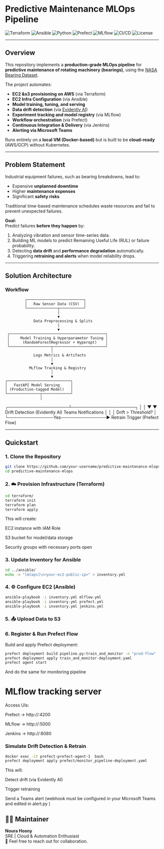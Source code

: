 # Predictive Maintenance MLOps Pipeline

![Terraform](https://img.shields.io/badge/Provisioning-Terraform-623CE4?logo=terraform)
![Ansible](https://img.shields.io/badge/Configuration-Ansible-EE0000?logo=ansible)
![Python](https://img.shields.io/badge/Python-3.10+-blue.svg)
![Prefect](https://img.shields.io/badge/Orchestration-Prefect-ffb400.svg)
![MLflow](https://img.shields.io/badge/Experiment%20Tracking-MLflow-green.svg)
![CI/CD](https://img.shields.io/badge/CI/CD-Jenkins-orange.svg)
![License](https://img.shields.io/badge/License-MIT-lightgrey.svg)

---

## Overview

This repository implements a **production-grade MLOps pipeline** for **predictive maintenance of rotating machinery (bearings)**, using the [NASA Bearing Dataset](https://ti.arc.nasa.gov/tech/dash/groups/pcoe/prognostic-data-repository/).

The project automates:
- **EC2 &s3 provisioning on AWS** (via Terraform)
- **EC2 Infra Configuration** (via Ansible)
- **Model training, tuning, and serving**
- **Data drift detection** (via [Evidently AI](https://evidentlyai.com/))
- **Experiment tracking and model registry** (via MLflow)
- **Workflow orchestration** (via Prefect)
- **Continuous Integration & Delivery** (via Jenkins)
- **Alerting via Microsoft Teams**


Runs entirely on a **local VM (Docker-based)** but is built to be **cloud-ready** (AWS/GCP) without Kubernetes.

---

## Problem Statement

Industrial equipment failures, such as bearing breakdowns, lead to:
- Expensive **unplanned downtime**
- Higher **maintenance expenses**
- Significant **safety risks**

Traditional time-based maintenance schedules waste resources and fail to prevent unexpected failures.

**Goal:**  
Predict failures **before they happen** by:
1. Analyzing vibration and sensor time-series data.
2. Building ML models to predict Remaining Useful Life (RUL) or failure probability.
3. Detecting **data drift** and **performance degradation** automatically.
4. Triggering **retraining and alerts** when model reliability drops.

---

## Solution Architecture

### Workflow

             ┌──────────────────────────┐
             │   Raw Sensor Data (CSV)  │
             └──────────────┬───────────┘
                            │
                            ▼
                 Data Preprocessing & Splits
                            │
                            ▼
     ┌────────────────────────────────────────────┐
     │     Model Training & Hyperparameter Tuning │
     │      (RandomForestRegressor + Hyperopt)    │
     └───────────────────┬────────────────────────┘
                         │
                 Logs Metrics & Artifacts
                         │
                         ▼
               MLflow Tracking & Registry
                         │
                         ▼
    ┌─────────────────────────────┐
    │   FastAPI Model Serving     │
    │ (Production-tagged Model)   │
    └───────────────┬─────────────┘
                    │
┌────────────────────┴─────────────────────┐
│ │
▼ ▼
Drift Detection (Evidently AI) Teams Notifications
│ │
│ Drift > Threshold? │
└───────────────Yes───────────────► Retrain Trigger (Prefect Flow)


---

## Quickstart

### 1. Clone the Repository
```bash
git clone https://github.com/your-username/predictive-maintenance-mlops.git
cd predictive-maintenance-mlops
```
### 2. ☁️ Provision Infrastructure (Terraform)
```bash
cd terraform/
terraform init
terraform plan 
terraform apply
```
This will create:

EC2 instance with IAM Role

S3 bucket for model/data storage

Security groups with necessary ports open
### 3. Update Inventory for Ansible

```bash
cd ../ansible/
echo -e "[mlops]\n<your-ec2-public-ip>" > inventory.yml
```
### 4. ⚙️ Configure EC2 (Ansible)
```bash
ansible-playbook -i inventory.yml mlflow.yml
ansible-playbook -i inventory.yml prefect.yml
ansible-playbook -i inventory.yml jenkins.yml
```
### 5. 📤 Upload Data to S3

### 6. Register & Run Prefect Flow
Build and apply Prefect deployment:
```bash
prefect deployment build pipeline.py:train_and_monitor -n "prod-flow"
prefect deployment apply train_and_monitor-deployment.yaml
prefect agent start
```
And do the same for monitoring pipeline
# MLflow tracking server

Access UIs:

Prefect → http://<ec2-ip>:4200

MLflow → http://<ec2-ip>:5000

Jenkins → http://<ec2-ip>:8080


### Simulate Drift Detection & Retrain
```bash
docker exec -it prefect-prefect-agent-1  bash
prefect deployment apply prefect/monitor_pipeline-deployment.yaml
```
This will:

Detect drift (via Evidently AI)

Trigger retraining

Send a Teams alert (webhook must be configured in your Microsoft Teams and edited in alert.py )


## 🙋‍♀️ Maintainer

**Noura Hosny**  
SRE | Cloud & Automation Enthusiast  
📧 Feel free to reach out for collaboration.

